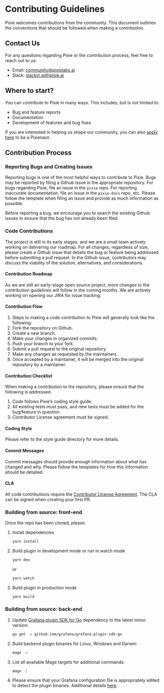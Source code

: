 # Contributing Guidelines

Pixie welcomes contributions from the community. This document outlines the conventions that should be followed when making a contribution.

## Contact Us
For any questions regarding Pixie or the contribution process, feel free to reach out to us:

- Email: community@pixielabs.ai
- Slack: [slackin.withpixie.ai](slackin.withpixie.ai)

## Where to start?
You can contribute to Pixie in many ways. This includes, but is not limited to:

- Bug and feature reports
- Documentation 
- Development of features and bug fixes

If you are interested in helping us shape our community, you can also [apply here](https://pixielabs.ai/community/) to be a Pixienaut.

## Contribution Process
### Reporting Bugs and Creating Issues
Reporting bugs is one of the most helpful ways to contribute to Pixie. Bugs may be reported by filing a Github issue in the appropriate repository. For bugs regarding Pixie, file an issue in the `pixie` repo. For reporting inaccurate documentation, file an issue in the `pixie-docs` repo, etc. Please follow the template when filing an issue and provide as much information as possible.

Before reporting a bug, we encourage you to search the existing Github issues to ensure that the bug has not already been filed. 

### Code Contributions
The project is still in its early stages, and we are a small team actively working on delivering our roadmap. For all changes, regardless of size, please create a Github issue that details the bug or feature being addressed before submitting a pull request. In the Github issue, contributors may discuss the viability of the solution, alternatives, and considerations. 

#### Contribution Roadmap
As we are still an early-stage open source project, more changes to the contribution guidelines will follow in the coming months. We are actively working on opening our JIRA for issue tracking.

#### Contribution Flow
1. Steps to making a code contribution to Pixie will generally look like the following:
2. Fork the repository on Github.
3. Create a new branch.
4. Make your changes in organized commits.
5. Push your branch to your fork.
6. Submit a pull request to the original repository.
7. Make any changes as requested by the maintainers.
8. Once accepted by a maintainer, it will be merged into the original repository by a maintainer.

#### Contribution Checklist
When making a contribution to the repository, please ensure that the following is addressed.

1. Code follows Pixie’s coding style guide.
2. All existing tests must pass, and new tests must be added for the bug/feature in question.
3. Contributor License agreement must be signed.

#### Coding Style
Please refer to the style guide directory for more details.

#### Commit Messages
Commit messages should provide enough information about what has changed and why. Please follow the templates for how this information should be detailed.

#### CLA
All code contributions require the [Contributor License Agreement](https://github.com/pixie-labs/pixie/blob/main/CLA.md). The CLA can be signed when creating your first PR.

### Building from source: front-end
Once the repo has been cloned, please:

1. Install dependencies

   ```bash
   yarn install
   ```

2. Build plugin in development mode or run in watch mode

   ```bash
   yarn dev
   ```

   or

   ```bash
   yarn watch
   ```

3. Build plugin in production mode

   ```bash
   yarn build
   ```

### Building from source: back-end

1. Update [Grafana plugin SDK for Go](https://grafana.com/docs/grafana/latest/developers/plugins/backend/grafana-plugin-sdk-for-go/) dependency to the latest minor version:

   ```bash
   go get -u github.com/grafana/grafana-plugin-sdk-go
   ```

2. Build backend plugin binaries for Linux, Windows and Darwin:

   ```bash
   mage -v
   ```

3. List all available Mage targets for additional commands:

   ```bash
   mage -l
   ```   
4. Please ensure that your Grafana configuration file is appropriately 
edited to detect the plugin binaries. Additional details [here](https://grafana.com/docs/grafana/latest/administration/configuration/).